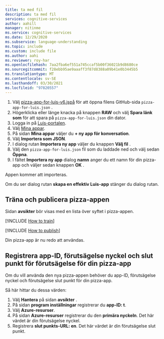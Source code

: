 ```yaml
---
title: ta med fil
description: ta med fil
services: cognitive-services
author: aahill
manager: nitinme
ms.service: cognitive-services
ms.date: 12/29/2020
ms.subservice: language-understanding
ms.topic: include
ms.custom: include file
ms.author: aahi
ms.reviewer: roy-har
ms.openlocfilehash: 7aa2fba6ef551a745ccaf5b00f36021b9d8680ce
ms.sourcegitcommit: f28ebb95ae9aaaff3f87d8388a09b41e0b3445b5
ms.translationtype: MT
ms.contentlocale: sv-SE
ms.lasthandoff: 03/30/2021
ms.locfileid: "97820557"
---
```

1. Välj [pizza-app-for-luis-v6.jspå](https://github.com/Azure-Samples/cognitive-services-sample-data-files/blob/master/luis/apps/pizza-app-for-luis-v6.json) för att öppna filens GitHub-sida `pizza-app-for-luis.json` .
1. Högerklicka eller länge knacka på knappen **RAW** och välj **Spara länk som** för att spara på `pizza-app-for-luis.json` din dator.
1. Logga in på [Luis-portalen](https://www.luis.ai).
1. Välj [Mina appar](https://www.luis.ai/applications).
1. På sidan **Mina appar** väljer du **+ ny app för konversation**.
1. Välj **Importera som JSON**.
1. I dialog rutan **Importera ny app** väljer du knappen **Välj fil** .
1. Välj den `pizza-app-for-luis.json` fil som du laddade ned och välj sedan **Öppna**.
1. I fältet **Importera ny app** dialog **namn** anger du ett namn för din pizza-app och väljer sedan knappen **OK** .

Appen kommer att importeras.

Om du ser dialog rutan **skapa en effektiv Luis-app** stänger du dialog rutan.

## <a name="train-and-publish-the-pizza-app"></a>Träna och publicera pizza-appen

Sidan **avsikter** bör visas med en lista över syftet i pizza-appen.

[!INCLUDE [How to train](howto-train.md)]

[!INCLUDE [How to publish](howto-publish.md)]

Din pizza-app är nu redo att användas.

## <a name="record-the-app-id-prediction-key-and-prediction-endpoint-of-your-pizza-app"></a>Registrera app-ID, förutsägelse nyckel och slut punkt för förutsägelse för din pizza-app

Om du vill använda den nya pizza-appen behöver du app-ID, förutsägelse nyckel och förutsägelse slut punkt för din pizza-app.

Så här hittar du dessa värden:

1. Välj **Hantera** på sidan **avsikter** .
1. På sidan **program inställningar** registrerar du **app-ID: t**.
1. Välj **Azure-resurser**.
1. På sidan **Azure-resurser** registrerar du den **primära nyckeln**. Det här värdet är din förutsägelse nyckel.
1. Registrera **slut punkts-URL: en**. Det här värdet är din förutsägelse slut punkt.
